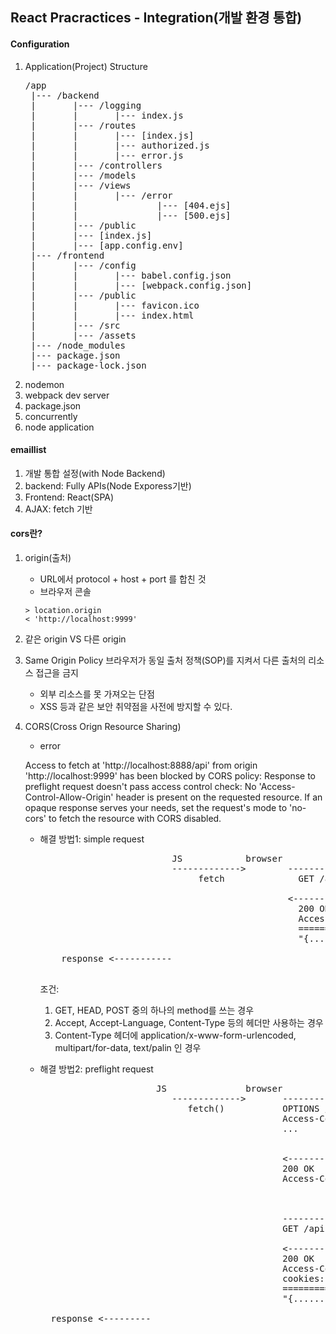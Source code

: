 ## React Pracractices - Integration(개발 환경 통합)

#### Configuration
1. Application(Project) Structure
   <pre>
   /app
    |--- /backend
    |       |--- /logging
    |       |       |--- index.js
    |       |--- /routes
    |       |       |--- [index.js]
    |       |       |--- authorized.js
    |       |       |--- error.js
    |       |--- /controllers
    |       |--- /models
    |       |--- /views
    |       |       |--- /error
    |       |               |--- [404.ejs]
    |       |               |--- [500.ejs]
    |       |--- /public
    |       |--- [index.js]
    |       |--- [app.config.env]    
    |--- /frontend
    |       |--- /config
    |       |       |--- babel.config.json
    |       |       |--- [webpack.config.json]
    |       |--- /public
    |       |       |--- favicon.ico
    |       |       |--- index.html
    |       |--- /src
    |       |--- /assets
    |--- /node_modules
    |--- package.json
    |--- package-lock.json
   </pre>
2. nodemon
3. webpack dev server
4. package.json
5. concurrently
6. node application

#### emaillist
1. 개발 통합 설정(with Node Backend)
2. backend: Fully APIs(Node Exporess기반)
3. Frontend: React(SPA)
4. AJAX: fetch 기반

#### cors란?
1. origin(출처)
   - URL에서 protocol + host + port 를 합친 것
   - 브라우저 콘솔

   ```
   > location.origin
   < 'http://localhost:9999'
   ```

2. 같은 origin VS 다른 origin
3. Same Origin Policy
   브라우저가 동일 출처 정책(SOP)를 지켜서 다른 출처의 리소스 접근을 금지
   - 외부 리소스를 못 가져오는 단점
   - XSS 등과 같은 보안 취약점을 사전에 방지할 수 있다.

4. CORS(Cross Orign Resource Sharing)
   - error
   <p>
   Access to fetch at 'http://localhost:8888/api' from origin 'http://localhost:9999' has been blocked by CORS policy: Response to preflight request doesn't pass access control check: No 'Access-Control-Allow-Origin' header is present on the requested resource. If an opaque response serves your needs, set the request's mode to 'no-cors' to fetch the resource with CORS disabled.
   </p>

   - 해결 방법1: simple request

      <pre>
                              JS            browser                server
                              ------------->        --------------->
                                   fetch              GET /api
                                 
                                                    <---------------
                                                      200 OK
                                                      Access-Control-Allow-origin:*
                                                      ==============================
                                                      "{...........}"  

         response <-----------                                 
      </pre>

      조건:
      1) GET, HEAD, POST 중의 하나의 method를 쓰는 경우
      2) Accept, Accept-Language, Content-Type 등의 헤더만 사용하는 경우
      3) Content-Type 헤더에 application/x-www-form-urlencoded, multipart/for-data, text/palin 인 경우

   - 해결 방법2: preflight request

      <pre>
                           JS               browser                server
                              ------------->       --------------->
                                 fetch()           OPTIONS /api/token
                                                   Access-Control-Request-Headers: GET
                                                   ...


                                                   <---------------
                                                   200 OK
                                                   Access-Control-Allow-Origin: *



                                                   --------------->
                                                   GET /api

                                                   <---------------
                                                   200 OK
                                                   Access-Control-Allow-Origin:*
                                                   cookies: ......
                                                   ==============================
                                                   "{...........}"  

       response <---------                                 
      </pre>
